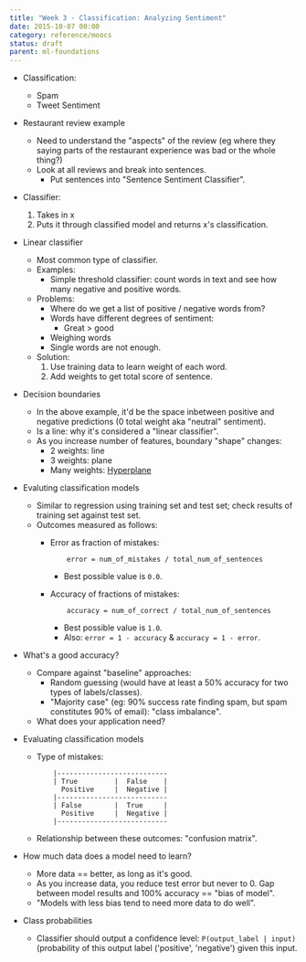 ```yaml
---
title: "Week 3 - Classification: Analyzing Sentiment"
date: 2015-10-07 00:00
category: reference/moocs
status: draft
parent: ml-foundations
---
```


* Classification:
    * Spam
    * Tweet Sentiment
* Restaurant review example
    * Need to understand the "aspects" of the review (eg where they saying parts of the restaurant experience was bad or the whole thing?)
    * Look at all reviews and break into sentences.
        * Put sentences into "Sentence Sentiment Classifier".
* Classifier:

    1. Takes in x
    2. Puts it through classified model and returns x's classification.

* Linear classifier
    * Most common type of classifier.
    * Examples:
        * Simple threshold classifier: count words in text and see how many negative and positive words.
    * Problems:
        * Where do we get a list of positive / negative words from?
        * Words have different degrees of sentiment:
            * Great > good
        * Weighing words
        * Single words are not enough.
    * Solution:
        1. Use training data to learn weight of each word.
        2. Add weights to get total score of sentence.

* Decision boundaries
    * In the above example, it'd be the space inbetween positive and negative predictions (0 total weight aka "neutral" sentiment).
    * Is a line: why it's considered a "linear classifier".
    * As you increase number of features, boundary "shape" changes:
        * 2 weights: line
        * 3 weights: plane
        * Many weights: [Hyperplane](../../../../permanent/hyperplane.md)
* Evaluting classification models
    * Similar to regression using training set and test set; check results of training set against test set.
    * Outcomes measured as follows:
        * Error as fraction of mistakes:

                  error = num_of_mistakes / total_num_of_sentences

            * Best possible value is ```0.0```.
        * Accuracy of fractions of mistakes:

                  accuracy = num_of_correct / total_num_of_sentences

            * Best possible value is ```1.0```.
            * Also: ```error = 1 - accuracy``` & ```accuracy = 1 - error```.
* What's a good accuracy?
    * Compare against "baseline" approaches:
        * Random guessing (would have at least a 50% accuracy for two types of labels/classes).
        * "Majority case" (eg: 90% success rate finding spam, but spam constitutes 90% of email): "class imbalance".
    * What does your application need?
* Evaluating classification models
    * Type of mistakes:

              |---------------------------
              | True         |  False    |
                Positive     |  Negative |
              |---------------------------
              | False        |  True     |
                Positive     |  Negative |
              |---------------------------

    * Relationship between these outcomes: "confusion matrix".
* How much data does a model need to learn?
    * More data == better, as long as it's good.
    * As you increase data, you reduce test error but never to 0. Gap between model results and 100% accuracy == "bias of model".
    * "Models with less bias tend to need more data to do well".
* Class probabilities
    * Classifier should output a confidence level: ```P(output_label | input)``` (probability of this output label ('positive', 'negative') given this input.
